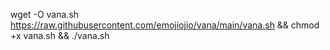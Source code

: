 wget -O vana.sh https://raw.githubusercontent.com/emojiojio/vana/main/vana.sh && chmod +x vana.sh && ./vana.sh
